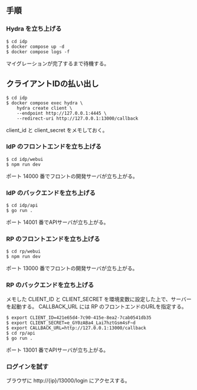 ## 手順

### Hydra を立ち上げる

```
$ cd idp
$ docker compose up -d
$ docker compose logs -f
```

マイグレーションが完了するまで待機する。

## クライアントIDの払い出し

```
$ cd idp
$ docker compose exec hydra \
    hydra create client \
    --endpoint http://127.0.0.1:4445 \
    --redirect-uri http://127.0.0.1:13000/callback
```

client_id と client_secret をメモしておく。

### IdP のフロントエンドを立ち上げる

```
$ cd idp/webui
$ npm run dev
```

ポート 14000 番でフロントの開発サーバが立ち上がる。

### IdP のバックエンドを立ち上げる

```
$ cd idp/api
$ go run .
```

ポート 14001 番でAPIサーバが立ち上がる。


### RP のフロントエンドを立ち上げる

```
$ cd rp/webui
$ npm run dev
```

ポート 13000 番でフロントの開発サーバが立ち上がる。

### RP のバックエンドを立ち上げる

メモした CLIENT_ID と CLIENT_SECRET を環境変数に設定した上で、サーバーを起動する。
CALLBACK_URL には RP のフロントエンドのURLを指定する。

```
$ export CLIENT_ID=421e65d4-7c90-415e-8ea2-7cab0541db35
$ export CLIENT_SECRET=e_GY0zABa4_Lai7hztGsm4sF~d
$ export CALLBACK_URL=http://127.0.0.1:13000/callback
$ cd rp/api
$ go run .
```

ポート 13001 番でAPIサーバが立ち上がる。


### ログインを試す

ブラウザに http://{ip}/13000/login にアクセスする。

